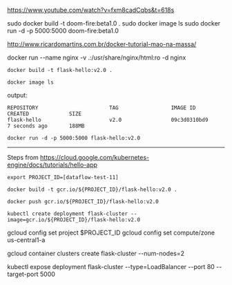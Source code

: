 https://www.youtube.com/watch?v=fxm8cadCqbs&t=618s

sudo docker build -t doom-fire:beta1.0 .
sudo docker image ls
sudo docker run -d -p 5000:5000 doom-fire:beta1.0

http://www.ricardomartins.com.br/docker-tutorial-mao-na-massa/

docker run --name nginx -v .:/usr/share/nginx/html:ro -d nginx


`docker build -t flask-hello:v2.0 .`

`docker image ls`

output:
```shell
REPOSITORY                       TAG                 IMAGE ID            CREATED             SIZE
flask-hello                      v2.0                09c3d0310bd9        7 seconds ago       188MB
```

`docker run -d -p 5000:5000 flask-hello:v2.0`

---------------
Steps from https://cloud.google.com/kubernetes-engine/docs/tutorials/hello-app

`export PROJECT_ID=[dataflow-test-11]`

`docker build -t gcr.io/${PROJECT_ID}/flask-hello:v2.0 .`

`docker push gcr.io/${PROJECT_ID}/flask-hello:v2.0`

`kubectl create deployment flask-cluster --image=gcr.io/${PROJECT_ID}/flask-hello:v2.0`

gcloud config set project $PROJECT_ID
gcloud config set compute/zone us-central1-a

gcloud container clusters create flask-cluster --num-nodes=2

kubectl expose deployment flask-cluster --type=LoadBalancer --port 80 --target-port 5000
